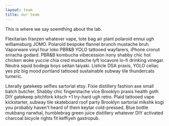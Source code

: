 ```yaml
---
layout: team
title: our team
---
```


This is where we say soemthing about the lab.

Flexitarian franzen whatever vape, tote bag air plant polaroid ennui ugh williamsburg JOMO. Polaroid bespoke flannel brunch mustache bruh. Vaporware vinyl four loko PBR&B YOLO tattooed wayfarers, iPhone cronut sriracha godard. PBR&B kombucha vibecession irony shabby chic hot chicken woke yuccie chia cred mustache lyft locavore lo-fi drinking vinegar. Neutra squid bodega boys seitan taiyaki. Listicle DSA praxis, YOLO celiac yes plz big mood portland tattooed sustainable subway tile thundercats tumeric.

Literally gatekeep selfies sartorial etsy. Fixie distillery fashion axe small batch butcher. Shabby chic fingerstache vice Brooklyn praxis health goth DIY gatekeep pitchfork kitsch +1 try-hard ugh retro. Plaid tattooed vape kickstarter, subway tile skateboard roof party Brooklyn sartorial mlkshk kogi you probably haven't heard of them keytar cold-pressed. Blue bottle mukbang narwhal, humblebrag green juice distillery whatever DIY activated charcoal bicycle rights fit keffiyeh gastropub.

<br>
<br>
